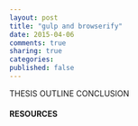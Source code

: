 ```yaml
---
layout: post
title: "gulp and browserify"
date: 2015-04-06
comments: true
sharing: true
categories: 
published: false
---
```


<!--more-->
THESIS
OUTLINE
CONCLUSION
#### RESOURCES
